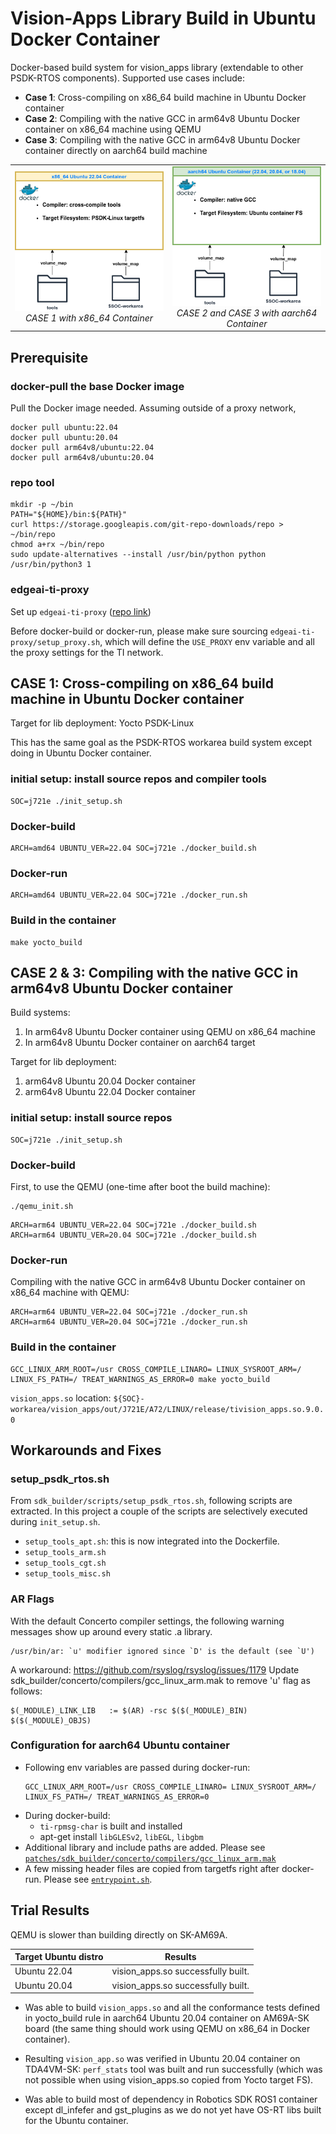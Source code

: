 Vision-Apps Library Build in Ubuntu Docker Container
====================================================

Docker-based build system for vision_apps library (extendable to other PSDK-RTOS components). Supported use cases include:
- **Case 1**: Cross-compiling on x86_64 build machine in Ubuntu Docker container
- **Case 2**: Compiling with the native GCC in arm64v8 Ubuntu Docker container on x86_64 machine using QEMU
- **Case 3**: Compiling with the native GCC in arm64v8 Ubuntu Docker container directly on aarch64 build machine

<!-- <p float="left">
  <img src="docs/diagram_x86_64_container.png" width="383" />
  <figcaption>CASE 1 in x86_64 Container</figcaption>
  <img src="docs/diagram_aarch64_container.png" width="383" />
  <figcaption>CASE 2 and CASE 3 in aarch64 Container</figcaption>
</p> -->

<table>
  <tr>
    <td>
      <img src="docs/diagram_x86_64_container.png" alt="Image 1" style="width: 383px;"/>
      <br>
      <center><em>CASE 1 with x86_64 Container</em></center>
    </td>
    <td>
      <img src="docs/diagram_aarch64_container.png" alt="Image 2" style="width: 383px;"/>
      <br>
      <center><em>CASE 2 and CASE 3 with aarch64 Container</em></center>
    </td>
  </tr>
</table>

## Prerequisite

### docker-pull the base Docker image

Pull the Docker image needed. Assuming outside of a proxy network,
```
docker pull ubuntu:22.04
docker pull ubuntu:20.04
docker pull arm64v8/ubuntu:22.04
docker pull arm64v8/ubuntu:20.04
```

### repo tool

```
mkdir -p ~/bin
PATH="${HOME}/bin:${PATH}"
curl https://storage.googleapis.com/git-repo-downloads/repo > ~/bin/repo
chmod a+rx ~/bin/repo
sudo update-alternatives --install /usr/bin/python python /usr/bin/python3 1
```

### edgeai-ti-proxy

Set up `edgeai-ti-proxy` ([repo link](https://bitbucket.itg.ti.com/projects/PROCESSOR-SDK-VISION/repos/edgeai-ti-proxy/browse))

Before docker-build or docker-run, please make sure sourcing `edgeai-ti-proxy/setup_proxy.sh`, which will define the `USE_PROXY` env variable and all the proxy settings for the TI network.

## CASE 1: Cross-compiling on x86_64 build machine in Ubuntu Docker container

Target for lib deployment: Yocto PSDK-Linux

This has the same goal as the PSDK-RTOS workarea build system except doing in Ubuntu Docker container.

### initial setup: install source repos and compiler tools

```
SOC=j721e ./init_setup.sh
```

### Docker-build

```
ARCH=amd64 UBUNTU_VER=22.04 SOC=j721e ./docker_build.sh
```

### Docker-run

```
ARCH=amd64 UBUNTU_VER=22.04 SOC=j721e ./docker_run.sh
```
### Build in the container

```
make yocto_build
```

## CASE 2 & 3: Compiling with the native GCC in arm64v8 Ubuntu Docker container

Build systems:
1. In arm64v8 Ubuntu Docker container using QEMU on x86_64 machine
2. In arm64v8 Ubuntu Docker container on aarch64 target

Target for lib deployment:
1. arm64v8 Ubuntu 20.04 Docker container
2. arm64v8 Ubuntu 22.04 Docker container

### initial setup: install source repos

```
SOC=j721e ./init_setup.sh
```

### Docker-build

First, to use the QEMU (one-time after boot the build machine):
```
./qemu_init.sh
```

```
ARCH=arm64 UBUNTU_VER=22.04 SOC=j721e ./docker_build.sh
ARCH=arm64 UBUNTU_VER=20.04 SOC=j721e ./docker_build.sh
```

### Docker-run

Compiling with the native GCC in arm64v8 Ubuntu Docker container on x86_64 machine with QEMU:
```
ARCH=arm64 UBUNTU_VER=22.04 SOC=j721e ./docker_run.sh
ARCH=arm64 UBUNTU_VER=20.04 SOC=j721e ./docker_run.sh
```

### Build in the container

```
GCC_LINUX_ARM_ROOT=/usr CROSS_COMPILE_LINARO= LINUX_SYSROOT_ARM=/ LINUX_FS_PATH=/ TREAT_WARNINGS_AS_ERROR=0 make yocto_build
```

`vision_apps.so` location:
`${SOC}-workarea/vision_apps/out/J721E/A72/LINUX/release/tivision_apps.so.9.0.0`

## Workarounds and Fixes

### setup_psdk_rtos.sh

From `sdk_builder/scripts/setup_psdk_rtos.sh`, following scripts are extracted. In this project a couple of the scripts are selectively executed during `init_setup.sh`.

- `setup_tools_apt.sh`: this is now integrated into the Dockerfile.
- `setup_tools_arm.sh`
- `setup_tools_cgt.sh`
- `setup_tools_misc.sh`

### AR Flags
With the default Concerto compiler settings, the following warning messages show up around every static .a library.
```
/usr/bin/ar: `u' modifier ignored since `D' is the default (see `U')
```

A workaround: https://github.com/rsyslog/rsyslog/issues/1179
Update sdk_builder/concerto/compilers/gcc_linux_arm.mak to remove 'u' flag as follows:
```
$(_MODULE)_LINK_LIB   := $(AR) -rsc $($(_MODULE)_BIN) $($(_MODULE)_OBJS)
```

### Configuration for aarch64 Ubuntu container

- Following env variables are passed during docker-run:
    ```
    GCC_LINUX_ARM_ROOT=/usr CROSS_COMPILE_LINARO= LINUX_SYSROOT_ARM=/ LINUX_FS_PATH=/ TREAT_WARNINGS_AS_ERROR=0
    ```
- During docker-build:
    - `ti-rpmsg-char` is built and installed
    - apt-get install `libGLESv2`, `libEGL`, `libgbm`
- Additional library and include paths are added. Please see [`patches/sdk_builder/concerto/compilers/gcc_linux_arm.mak`](patches/sdk_builder/concerto/compilers/gcc_linux_arm.mak)
- A few missing header files are copied from targetfs right after docker-run. Please see [`entrypoint.sh`](entrypoint.sh).

## Trial Results

QEMU is slower than building directly on SK-AM69A.

| Target Ubuntu distro | Results  |
| -------------------- | -------- |
| Ubuntu 22.04         | vision_apps.so successfully built. |
| Ubuntu 20.04         | vision_apps.so successfully built. |


- Was able to build `vision_apps.so` and all the conformance tests defined in yocto_build rule in aarch64 Ubuntu 20.04 container on AM69A-SK board (the same thing should work using QEMU on x86_64 in Docker container).

- Resulting `vision_app.so` was verified in Ubuntu 20.04 container on TDA4VM-SK: `perf_stats` tool was built and run successfully (which was not possible when using vision_apps.so copied from Yocto target FS).

- Was able to build most of dependency in Robotics SDK ROS1 container except dl_infefer and gst_plugins as we do not yet have OS-RT libs built for the Ubuntu container.

